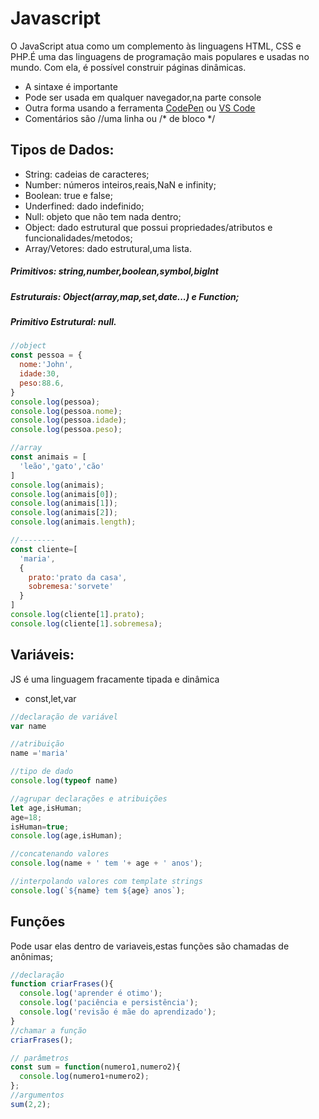 # Javascript
O JavaScript atua como um complemento às linguagens HTML, CSS e PHP.É uma das linguagens de programação mais populares e usadas no mundo. Com ela, é possível construir páginas dinâmicas.

- A sintaxe é importante
- Pode ser usada em qualquer navegador,na parte console
- Outra forma usando a ferramenta [CodePen](https://codepen.io/) ou [VS Code](https://code.visualstudio.com/download)
- Comentários são //uma linha ou /* de bloco */

## Tipos de Dados:
- String: cadeias de caracteres;
- Number: números inteiros,reais,NaN e infinity;
- Boolean: true e false;
- Underfined: dado indefinido;
- Null: objeto que não tem nada dentro;
- Object: dado estrutural que possui propriedades/atributos e funcionalidades/metodos;
- Array/Vetores: dado estrutural,uma lista.
##### Primitivos: string,number,boolean,symbol,bigInt
##### Estruturais: Object(array,map,set,date...) e Function;
##### Primitivo Estrutural: null.
~~~javascript
//object
const pessoa = {
  nome:'John',
  idade:30,
  peso:88.6,
}
console.log(pessoa);
console.log(pessoa.nome);
console.log(pessoa.idade);
console.log(pessoa.peso);

//array
const animais = [
  'leão','gato','cão'
]
console.log(animais);
console.log(animais[0]);
console.log(animais[1]);
console.log(animais[2]);
console.log(animais.length);

//--------
const cliente=[
  'maria',
  {
    prato:'prato da casa',
    sobremesa:'sorvete'
  }
]
console.log(cliente[1].prato);
console.log(cliente[1].sobremesa);
~~~

## Variáveis: 
JS é uma linguagem fracamente tipada e dinâmica
* const,let,var

~~~javascript 
//declaração de variável
var name

//atribuição
name ='maria'

//tipo de dado
console.log(typeof name)

//agrupar declarações e atribuições
let age,isHuman;
age=18;
isHuman=true;
console.log(age,isHuman);

//concatenando valores
console.log(name + ' tem '+ age + ' anos');

//interpolando valores com template strings
console.log(`${name} tem ${age} anos`);
~~~
## Funções
Pode usar elas dentro de variaveis,estas funções são chamadas de anônimas;
~~~javascript
//declaração
function criarFrases(){
  console.log('aprender é otimo');
  console.log('paciência e persistência');
  console.log('revisão é mãe do aprendizado');
}
//chamar a função
criarFrases();

// parâmetros
const sum = function(numero1,numero2){
  console.log(numero1+numero2);
};
//argumentos
sum(2,2);
~~~

